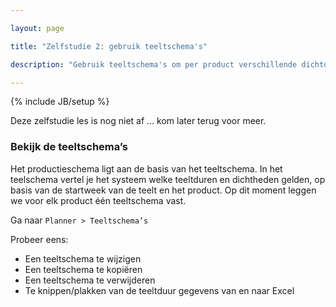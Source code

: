 ```yaml
---

layout: page

title: "Zelfstudie 2: gebruik teeltschema's"

description: "Gebruik teeltschema's om per product verschillende dichtdeden en teeltduren te gebruiken."

---
```


{% include JB/setup %}

<div class="alert">
Deze zelfstudie les is nog niet af ... kom later terug voor meer.
</div>

### Bekijk de teeltschema’s

Het productieschema ligt aan de basis van het teeltschema. 
In het teelschema vertel je het systeem welke teeltduren en dichtheden gelden, op basis van de startweek van de teelt en het product. 
Op dit moment leggen we voor elk product één teeltschema vast.

Ga naar `Planner > Teeltschema’s`

Probeer eens:

 * Een teeltschema te wijzigen
 * Een teeltschema te kopiëren
 * Een teeltschema te verwijderen
 * Te knippen/plakken van de teeltduur gegevens van en naar Excel
